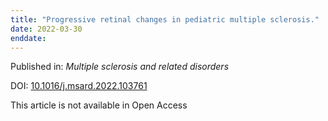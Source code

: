 ```yaml
---
title: "Progressive retinal changes in pediatric multiple sclerosis."
date: 2022-03-30
enddate:
---
```


Published in: *Multiple sclerosis and related disorders*

DOI: [10.1016/j.msard.2022.103761](https://doi.org/10.1016/j.msard.2022.103761)

This article is not available in Open Access


